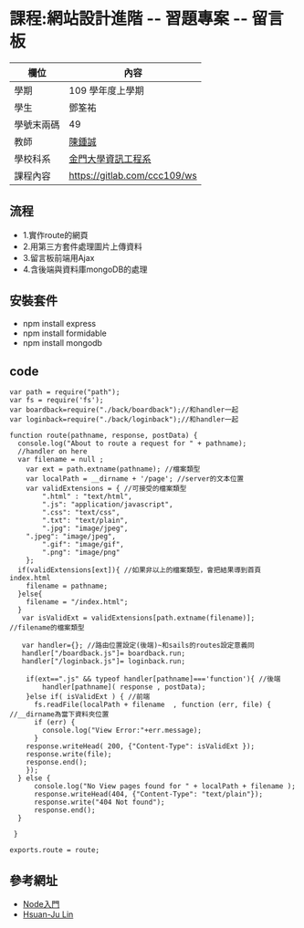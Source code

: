 # 課程:網站設計進階 -- 習題專案 -- 留言板

欄位 | 內容
-----|--------
學期 | 109 學年度上學期
學生 |  鄧筌祐
學號末兩碼 | 49
教師 | [陳鍾誠](https://www.nqu.edu.tw/educsie/index.php?act=blog&code=list&ids=4)
學校科系 | [金門大學資訊工程系](https://www.nqu.edu.tw/educsie/index.php)
課程內容 | https://gitlab.com/ccc109/ws

## 流程
* 1.實作route的網頁
* 2.用第三方套件處理圖片上傳資料
* 3.留言板前端用Ajax
* 4.含後端與資料庫mongoDB的處理

## 安裝套件
* npm install express
* npm install formidable 
* npm install mongodb 

## code
```
var path = require("path");
var fs = require('fs');
var boardback=require("./back/boardback");//和handler一起
var loginback=require("./back/loginback");//和handler一起

function route(pathname, response, postData) {
  console.log("About to route a request for " + pathname);
  //handler on here
  var filename = null ;
	var ext = path.extname(pathname); //檔案類型
	var localPath = __dirname + '/page'; //server的文本位置
	var validExtensions = { //可接受的檔案類型
		".html" : "text/html",			
		".js": "application/javascript", 
		".css": "text/css",
		".txt": "text/plain",
		".jpg": "image/jpeg",
    ".jpeg": "image/jpeg",
		".gif": "image/gif",
		".png": "image/png"
	};
  if(validExtensions[ext]){ //如果非以上的檔案類型，會把結果導到首頁index.html
    filename = pathname;
  }else{
    filename = "/index.html";
  }
   var isValidExt = validExtensions[path.extname(filename)]; //filename的檔案類型
  
   var handler={}; //路由位置設定(後端)~和sails的routes設定意義同
   handler["/boardback.js"]= boardback.run;
   handler["/loginback.js"]= loginback.run;
  
    if(ext==".js" && typeof handler[pathname]==='function'){ //後端
        handler[pathname]( response , postData);
    }else if( isValidExt ) { //前端
      fs.readFile(localPath + filename  , function (err, file) { //__dirname為當下資料夾位置
      if (err) {
        console.log("View Error:"+err.message);
      }       
    response.writeHead( 200, {"Content-Type": isValidExt });
    response.write(file);
    response.end();
    });
  } else {
      console.log("No View pages found for " + localPath + filename );
      response.writeHead(404, {"Content-Type": "text/plain"});
      response.write("404 Not found");
      response.end();
  }
  
 }

exports.route = route;
```

## 參考網址
* [Node入門](https://www.nodebeginner.org/index-zh-tw.html)
* [Hsuan-Ju Lin](https://github.com/mis101bird)
